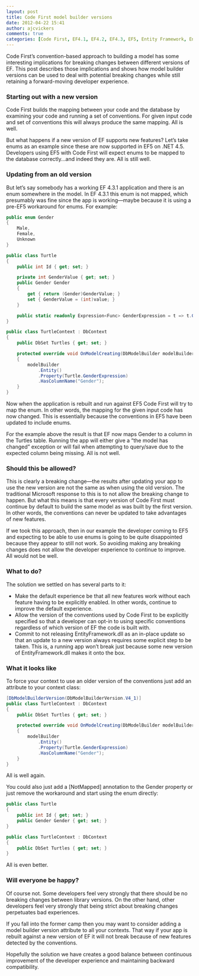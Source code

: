 ```yaml
---
layout: post
title: Code First model builder versions
date: 2012-04-22 15:41
author: ajcvickers
comments: true
categories: [Code First, EF4.1, EF4.2, EF4.3, EF5, Entity Framework, Enums]
---
```

Code First’s convention-based approach to building a model has some interesting implications for breaking changes between different versions of EF. This post describes those implications and shows how model builder versions can be used to deal with potential breaking changes while still retaining a forward-moving developer experience.
<h3>Starting out with a new version</h3>
Code First builds the mapping between your code and the database by examining your code and running a set of conventions. For given input code and set of conventions this will always produce the same mapping. All is well.

But what happens if a new version of EF supports new features? Let’s take enums as an example since these are now supported in EF5 on .NET 4.5. Developers using EF5 with Code First will expect enums to be mapped to the database correctly…and indeed they are. All is still well.
<h3>Updating from an old version</h3>
But let’s say somebody has a working EF 4.3.1 application and there is an enum somewhere in the model. In EF 4.3.1 this enum is not mapped, which presumably was fine since the app is working—maybe because it is using a pre-EF5 workaround for enums. For example:

``` c#
public enum Gender
{
    Male,
    Female,
    Unknown
}

public class Turtle
{
    public int Id { get; set; }

    private int GenderValue { get; set; }
    public Gender Gender
    {
        get { return (Gender)GenderValue; }
        set { GenderValue = (int)value; }
    }

    public static readonly Expression<Func> GenderExpression = t => t.GenderValue;
}

public class TurtleContext : DbContext
{
    public DbSet Turtles { get; set; }

    protected override void OnModelCreating(DbModelBuilder modelBuilder)
    {
        modelBuilder
            .Entity()
            .Property(Turtle.GenderExpression)
            .HasColumnName("Gender");
    }
}
```

Now when the application is rebuilt and run against EF5 Code First will try to map the enum. In other words, the mapping for the given input code has now changed. This is essentially because the conventions in EF5 have been updated to include enums.

For the example above the result is that EF now maps Gender to a column in the Turtles table. Running the app will either give a “the model has changed” exception or will fail when attempting to query/save due to the expected column being missing. All is not well.
<h3>Should this be allowed?</h3>
This is clearly a breaking change—the results after updating your app to use the new version are not the same as when using the old version. The traditional Microsoft response to this is to not allow the breaking change to happen. But what this means is that every version of Code First must continue by default to build the same model as was built by the first version. In other words, the conventions can never be updated to take advantages of new features.

If we took this approach, then in our example the developer coming to EF5 and expecting to be able to use enums is going to be quite disappointed because they appear to still not work. So avoiding making any breaking changes does not allow the developer experience to continue to improve. All would not be well.
<h3>What to do?</h3>
The solution we settled on has several parts to it:
<ul>
	<li>Make the default experience be that all new features work without each feature having to be explicitly enabled. In other words, continue to improve the default experience.</li>
	<li>Allow the version of the conventions used by Code First to be explicitly specified so that a developer can opt-in to using specific conventions regardless of which version of EF the code is built with.</li>
	<li>Commit to not releasing EntityFramework.dll as an in-place update so that an update to a new version always requires some explicit step to be taken. This is, a running app won’t break just because some new version of EntityFramework.dll makes it onto the box.</li>
</ul>
<h3>What it looks like</h3>
To force your context to use an older version of the conventions just add an attribute to your context class:

``` c#
[DbModelBuilderVersion(DbModelBuilderVersion.V4_1)]
public class TurtleContext : DbContext
{
    public DbSet Turtles { get; set; }

    protected override void OnModelCreating(DbModelBuilder modelBuilder)
    {
        modelBuilder
            .Entity()
            .Property(Turtle.GenderExpression)
            .HasColumnName("Gender");
    }
}
```

All is well again.

You could also just add a [NotMapped] annotation to the Gender property or just remove the workaround and start using the enum directly:

``` c#
public class Turtle
{
    public int Id { get; set; }
    public Gender Gender { get; set; }
}

public class TurtleContext : DbContext
{
    public DbSet Turtles { get; set; }
}
```

All is even better.
<h3>Will everyone be happy?</h3>
Of course not. Some developers feel very strongly that there should be no breaking changes between library versions. On the other hand, other developers feel very strongly that being strict about breaking changes perpetuates bad experiences.

If you fall into the former camp then you may want to consider adding a model builder version attribute to all your contexts. That way if your app is rebuilt against a new version of EF it will not break because of new features detected by the conventions.

Hopefully the solution we have creates a good balance between continuous improvement of the developer experience and maintaining backward compatibility.
